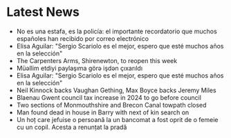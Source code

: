 # Latest News
-  No es una estafa, es la policía: el importante recordatorio que muchos españoles han recibido por correo electrónico
-  Elisa Aguilar: "Sergio Scariolo es el mejor, espero que esté muchos años en la selección"
-  The Carpenters Arms, Shirenewton, to reopen this week
-  Müəllim etdiyi paylaşıma görə işdən çıxarıldı
-  Elisa Aguilar: "Sergio Scariolo es el mejor, espero que esté muchos años en la selección"
-  Neil Kinnock backs Vaughan Gething, Max Boyce backs Jeremy Miles
-  Blaenau Gwent council tax increase in 2024 to go before council
-  Two sections of Monmouthshire and Brecon Canal towpath closed
-  Man found dead in house in Barry with next of kin search on
-  Un hoț care jefuise o persoană la un bancomat a fost oprit de o femeie cu un copil. Acesta a renunțat la pradă
